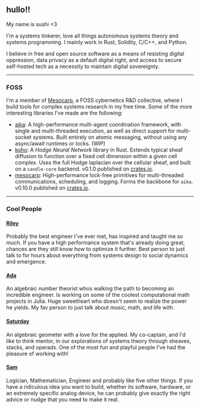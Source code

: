 ## hullo!!
My name is sushi <3

I'm a systems tinkerer, love all things autonomous systems theory and systems programming. I mainly work in Rust, Solidity, C/C++, and Python. 

I believe in free and open source software as a means of resisting digital oppression, data privacy as a default digital right, and access to secure self-hosted tech as a necessity to maintain digital sovereignty.

---

### FOSS 

I'm a member of [Mesocarp](https://github.com/TheMesocarp/), a FOSS cybernetics R&D collective, where I build tools for complex systems research in my free time. Some of the more interesting libraries I've made are the following:

- [aika](https://github.com/TheMesocarp/aika): A high-performance multi-agent coordination framework, with single and multi-threaded execution, as well as direct support for multi-socket systems. Built entirely on atomic messaging, without using any async/await runtimes or locks. (WIP)
- [koho](https://github.com/TheMesocarp/koho): A *Hodge Neural Network* library in Rust. Extends typical sheaf diffusion to function over a fixed cell dimension within a given cell complex. Uses the full Hodge laplacian over the cellular sheaf, and built on a `candle-core` backend. v0.1.0 published on [crates.io](https://crates.io/crates/koho).
- [mesocarp](https://github.com/TheMesocarp/mesocarp): High-performance lock-free primitives for multi-threaded communications, scheduling, and logging. Forms the backbone for `aika`. v0.10.0 published on [crates.io](https://crates.io/crates/mesocarp).

---

### Cool People

#### [Riley](https://jtriley.com/)

Probably the best engineer I've ever met, has inspired and taught me so much. If you have a high performance system that's already doing great, chances are they still know how to optimize it further. Best person to just talk to for hours about everything from systems design to social dynamics and emergence. 

#### [Ada](https://x.com/adalovescoffeee/)

An algebraic number theorist whos walking the path to becoming an incredible engineer. Is working on some of the coolest computational math projects in Julia. Huge sweetheart who doesn't seem to realize the power he yields. My fav person to just talk about music, math, and life with.

#### [Saturday](https://x.com/skitterspatial/)

An algebraic geometer with a love for the applied. My co-captain, and I'd like to think mentor, in our explorations of systems theory through sheaves, stacks, and operads. One of the most fun and playful people I've had the pleasure of working with! 

#### [Sam](https://samlaki.neocities.org/)

Logician, Mathematician, Engineer and probably like five other things. If you have a ridiculous idea you want to build, whether its software, hardware, or an extremely specific analog device, he can probably give exactly the right advice or nudge that you need to make it real.
